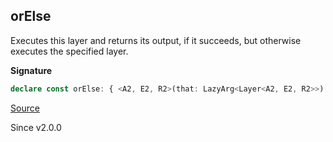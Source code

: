 ## orElse

Executes this layer and returns its output, if it succeeds, but otherwise
executes the specified layer.

**Signature**

```ts
declare const orElse: { <A2, E2, R2>(that: LazyArg<Layer<A2, E2, R2>>): <A, E, R>(self: Layer<A, E, R>) => Layer<A & A2, E2 | E, R2 | R>; <A, E, R, A2, E2, R2>(self: Layer<A, E, R>, that: LazyArg<Layer<A2, E2, R2>>): Layer<A & A2, E | E2, R | R2>; }
```

[Source](https://github.com/Effect-TS/effect/tree/main/packages/effect/src/Layer.ts#L534)

Since v2.0.0
